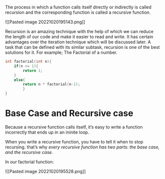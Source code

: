 
The process in which a function calls itself directly or indirectly is called recursion and the corresponding function is called a recursive function.

![[Pasted image 20221020195143.png]]


Recursion is an amazing technique with the help of which we can reduce the length of our code and make it easier to read and write. It has certain advantages over the iteration technique which will be discussed later. A task that can be defined with its similar subtask, recursion is one of the best solutions for it. For example; The Factorial of a number.

```cpp
int factorial(int n){
	if(n <= 1){
		return 1;
	}
	else{
		return n * factorial(n-1);
		}
}
```

# Base Case and Recursive case

Because a recursive function calls itself, it’s easy to write a function incorrectly that ends up in an ininite loop.

When you write a recursive function, you have to tell it when to stop recursing. that’s why *every recursive function has two parts: the base case, and the recursive case.*

In our factorial function:

![[Pasted image 20221020195528.png]]